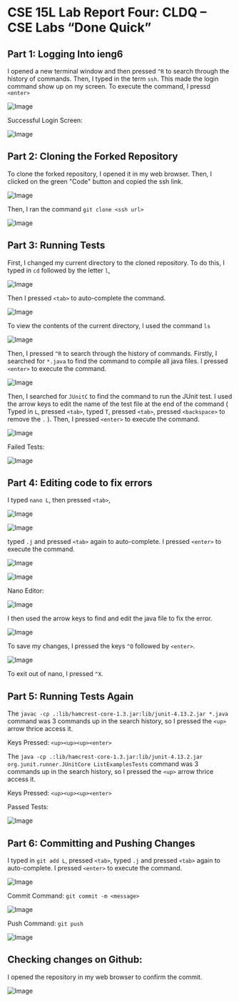 # **CSE 15L Lab Report Four: CLDQ – CSE Labs “Done Quick”**

## Part 1: Logging Into ieng6

I opened a new terminal window and then pressed `^R` to search through the history of commands. Then, I typed in the term ```ssh```. This made the login command show up on my screen. To execute the command, I pressd `<enter>`

![Image](Screenshots/loginSearch.png)

Successful Login Screen: 

![Image](Screenshots/loggedIn.png)

## Part 2: Cloning the Forked Repository

To clone the forked repository, I opened it in my web browser. Then, I clicked on the green "Code" button and copied the ssh link. 

![Image](Screenshots/sshCopy.png)

Then, I ran the command ```git clone <ssh url>```

![Image](Screenshots/cloning.png)

## Part 3: Running Tests

First, I changed my current directory to the cloned repository. To do this, I typed in ```cd``` followed by the letter ```l```, 

![Image](Screenshots/cdRepoOne.png)

Then I pressed ```<tab>``` to auto-complete the command. 

![Image](Screenshots/cdRepoTwo.png)

To view the contents of the current directory, I used the command ```ls```

![Image](Screenshots/ls.png)

Then, I pressed `^R` to search through the history of commands. Firstly, I searched for ```*.java``` to find the command to compile all java files. I pressed ```<enter>``` to execute the command. 

![Image](Screenshots/stardotjava.png)

Then, I searched for ```JUnitC``` to find the command to run the JUnit test. I used the arrow keys to edit the name of the test file at the end of the command ( Typed in ```L```, pressed ```<tab>```, typed ```T```, pressed ```<tab>```, pressed ```<backspace>``` to remove the ```.``` ). Then, I pressed ```<enter>``` to execute the command. 

![Image](Screenshots/JUnitC.png)

Failed Tests: 

![Image](Screenshots/failedtests.png)

## Part 4: Editing code to fix errors

I typed ```nano L```, then pressed ```<tab>```, 

![Image](Screenshots/nanoOne.png)

![Image](Screenshots/nanoTwo.png)

typed ```.j``` and pressed ```<tab>``` again to auto-complete. I pressed ```<enter>``` to execute the command.

![Image](Screenshots/nanoThree.png)

![Image](Screenshots/nanoFour.png)

Nano Editor:

![Image](Screenshots/nanoeditor.png)

I then used the arrow keys to find and edit the java file to fix the error.

![Image](Screenshots/fixerror.png)

To save my changes, I pressed the keys ```^O``` followed by ```<enter>```. 

![Image](Screenshots/wrote.png)

To exit out of nano, I pressed ```^X```.

## Part 5: Running Tests Again

The ```javac -cp .:lib/hamcrest-core-1.3.jar:lib/junit-4.13.2.jar *.java``` command was 3 commands up in the search history, so I pressed the ```<up>``` arrow thrice access it. 

Keys Pressed: ```<up><up><up><enter>```

The ```java -cp .:lib/hamcrest-core-1.3.jar:lib/junit-4.13.2.jar org.junit.runner.JUnitCore ListExamplesTests``` command was 3 commands up in the search history, so I pressed the ```<up>``` arrow thrice access it. 

Keys Pressed: ```<up><up><up><enter>```

Passed Tests:

![Image](Screenshots/testsagain.png)

## Part 6: Committing and Pushing Changes

I typed in ```git add L```, pressed ```<tab>```, typed ```.j``` and pressed ```<tab>``` again to auto-complete. I pressed ```<enter>``` to execute the command.

![Image](Screenshots/gitadd.png)

Commit Command: ```git commit -m <message>```

![Image](Screenshots/gitcommit.png)

Push Command: ```git push```

![Image](Screenshots/gitpush.png)

## Checking changes on Github:

I opened the repository in my web browser to confirm the commit.

![Image](Screenshots/changesongithub.png)
